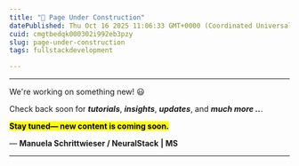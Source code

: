 ```yaml
---
title: "🚧 Page Under Construction"
datePublished: Thu Oct 16 2025 11:06:33 GMT+0000 (Coordinated Universal Time)
cuid: cmgtbedqk000302i992eb3pzy
slug: page-under-construction
tags: fullstackdevelopment

---
```


---

We're working on something new! 😃

Check back soon for ***tutorials***, ***insights***, ***updates***, and ***much more ..***.

**<mark>Stay tuned— new content is coming soon.</mark>**

— **Manuela Schrittwieser / NeuralStack** **| MS**

---